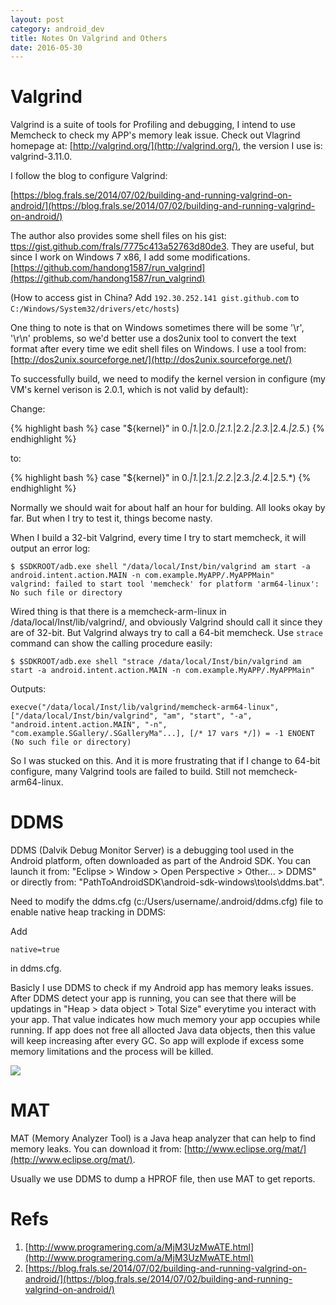 ```yaml
---
layout: post
category: android_dev
title: Notes On Valgrind and Others
date: 2016-05-30
---
```


# Valgrind

Valgrind is a suite of tools for Profiling and debugging, I intend to use Memcheck to check my APP's memory leak issue.
Check out Vlagrind homepage at: [http://valgrind.org/](http://valgrind.org/), the version I use is: valgrind-3.11.0.

I follow the blog to configure Valgrind:

[https://blog.frals.se/2014/07/02/building-and-running-valgrind-on-android/](https://blog.frals.se/2014/07/02/building-and-running-valgrind-on-android/)

The author also provides some shell files on his gist: [ttps://gist.github.com/frals/7775c413a52763d80de3](ttps://gist.github.com/frals/7775c413a52763d80de3). 
They are useful, but since I work on Windows 7 x86, I add some modifications. [https://github.com/handong1587/run_valgrind](https://github.com/handong1587/run_valgrind)

(How to access gist in China? Add 
`192.30.252.141 gist.github.com` 
to 
`C:/Windows/System32/drivers/etc/hosts`)

One thing to note is that on Windows sometimes there will be some '\r', '\r\n' problems, 
so we'd better use a dos2unix tool to convert the text format after every time we edit shell files on Windows.
I use a tool from: [http://dos2unix.sourceforge.net/](http://dos2unix.sourceforge.net/)

To successfully build, we need to modify the kernel version in configure 
(my VM's kernel verison is 2.0.1, which is not valid by default):

Change:

{% highlight bash %}
case "${kernel}" in
0.*|1.*|2.0.*|2.1.*|2.2.*|2.3.*|2.4.*|2.5.*)
{% endhighlight %}

to:

{% highlight bash %}
case "${kernel}" in
0.*|1.*|2.1.*|2.2.*|2.3.*|2.4.*|2.5.*)
{% endhighlight %}

Normally we should wait for about half an hour for bulding. All looks okay by far. But when I try to test it, things become nasty.

When I build a 32-bit Valgrind, every time I try to start memcheck, it will output an error log:

<pre class="terminal">
<code>$ $SDKROOT/adb.exe shell "/data/local/Inst/bin/valgrind am start -a android.intent.action.MAIN -n com.example.MyAPP/.MyAPPMain"
valgrind: failed to start tool 'memcheck' for platform 'arm64-linux': No such file or directory</code>
</pre>

Wired thing is that there is a memcheck-arm-linux in /data/local/Inst/lib/valgrind/, 
and obviously Valgrind should call it since they are of 32-bit. But Valgrind always try to call a 64-bit memcheck. 
Use `strace` command can show the calling procedure easily:

<pre class="terminal">
<code>$ $SDKROOT/adb.exe shell "strace /data/local/Inst/bin/valgrind am start -a android.intent.action.MAIN -n com.example.MyAPP/.MyAPPMain"</code>
</pre>

Outputs:

<pre class="terminal">
<code>execve("/data/local/Inst/lib/valgrind/memcheck-arm64-linux", ["/data/local/Inst/bin/valgrind", "am", "start", "-a", "android.intent.action.MAIN", "-n", "com.example.SGallery/.SGalleryMa"...], [/* 17 vars */]) = -1 ENOENT (No such file or directory)</code>
</pre>

So I was stucked on this.
And it is more frustrating that if I change to 64-bit configure, many Valgrind tools are failed to build. Still not memcheck-arm64-linux.

# DDMS

DDMS (Dalvik Debug Monitor Server) is a debugging tool used in the Android platform, often downloaded as part of the Android SDK.
You can launch it from: "Eclipse > Window > Open Perspective > Other... > DDMS" or 
directly from: "PathToAndroidSDK\android-sdk-windows\tools\ddms.bat".

Need to modify the ddms.cfg (c:/Users/username/.android/ddms.cfg) file to enable native heap tracking in DDMS:

Add

<pre class="terminal">
<code>native=true</code>
</pre>

in ddms.cfg.

Basicly I use DDMS to check if my Android app has memory leaks issues.
After DDMS detect your app is running, you can see that there will be updatings in "Heap > data object > Total Size"
everytime you interact with your app. That value indicates how much memory your app occupies while running.
If app does not free all allocted Java data objects, then this value will keep increasing after every GC.
So app will explode if excess some memory limitations and the process will be killed.

![](https://software.intel.com/sites/default/files/managed/15/01/tips-for-optimizing-android-app-memory-fig2-ddms-heap-updates-track-allocation.png)

# MAT

MAT (Memory Analyzer Tool) is a Java heap analyzer that can help to find memory leaks. 
You can download it from: [http://www.eclipse.org/mat/](http://www.eclipse.org/mat/).

Usually we use DDMS to dump a HPROF file, then use MAT to get reports.

# Refs

1. [http://www.programering.com/a/MjM3UzMwATE.html](http://www.programering.com/a/MjM3UzMwATE.html)
2. [https://blog.frals.se/2014/07/02/building-and-running-valgrind-on-android/](https://blog.frals.se/2014/07/02/building-and-running-valgrind-on-android/)